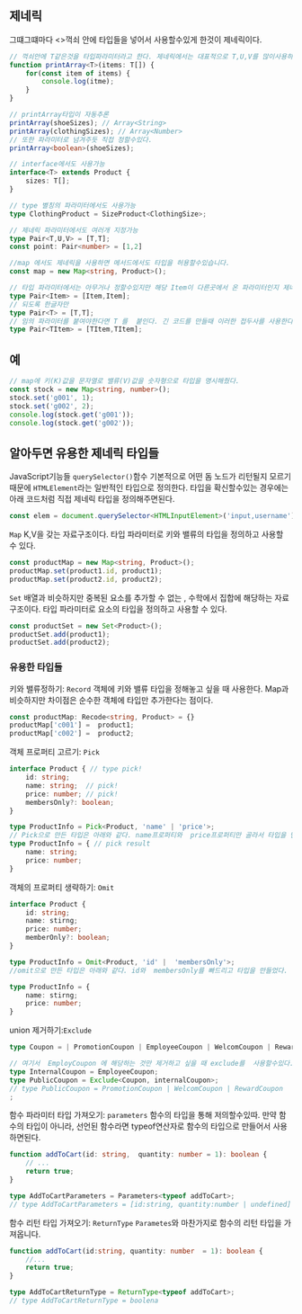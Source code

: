 ## 제네릭
그떄그떄마다  <>꺽쇠 안에  타입들을 넣어서 사용할수있게 한것이 제네릭이다.
```ts
// 꺽쇠안에 T같은것을 타입파라미터라고 한다. 제네릭에서는 대표적으로 T,U,V를 많이사용하면서 임의의 타입을 표현합니다. 파라미터이기에 items의 타입을  T배열로 정한것
function printArray<T>(items: T[]) {
	for(const item of items) {
		console.log(itme);	
	}
}

// printArray타입이 자동추론
printArray(shoeSizes); // Array<String>
printArray(clothingSizes); // Array<Number>
// 또한 파라미터로 넘겨주듯 직접 정할수있다.
printArray<boolean>(shoeSizes);

// interface에서도 사용가능
interface<T> extends Product {
	sizes: T[];
}

// type 별칭의 파라미터에서도 사용가능
type ClothingProduct = SizeProduct<ClothingSize>;

// 제네릭 파라미터에서도 여러개 지정가능
type Pair<T,U,V> = [T,T];
const point: Pair<number> = [1,2]

//map 에서도 제네릭을 사용하면 메서드에서도 타입을 허용할수있습니다.
const map = new Map<string, Product>();

// 타입 파라미터에서는 아무거나 정할수있지만 해당 Item이 다른곳에서 온 파라미터인지 제네릭 임의 타입 파라미터인지를 알수없어서 권장하지않음
type Pair<Item> = [Item,Item];
// 되도록 한글자만
type Pair<T> = [T,T];
// 임의 파라미터를 붙여야한다면 T 를  붙인다. 긴 코드를 만들때 이러한 접두사를 사용한다는것
type Pair<TItem> = [TItem,TItem];
```
## 예
```ts
// map에 키(K)값을 문자열로 밸류(V)값을 숫자형으로 타입을 명시해줬다.
const stock = new Map<string, number>();
stock.set('g001', 1);
stock.set('g002', 2);
console.log(stock.get('g001'));
console.log(stock.get('g002'));
```
## 알아두면 유용한 제네릭 타입들
JavaScript기능들
`querySelector()`함수
기본적으로 어떤 돔 노드가 리턴될지 모르기 때문에  `HTMLElement`라는 일반적인 타입으로 정의한다. 타입을 확신할수있는 경우에는 아래 코드처럼 직접 제네릭 타입을 정의해주면된다.
```ts
const elem = document.querySelector<HTMLInputElement>('input,username');
```
`Map`
K,V을 갖는 자료구조이다. 타입 파라미터로 키와 밸류의 타입을 정의하고 사용할 수 있다.
```ts
const productMap = new Map<string, Product>();
productMap.set(product1.id, product1);
productMap.set(product2.id, product2);
```
`Set`
배열과 비슷하지만  중복된 요소를 추가할 수 없는 ,  수학에서 집합에 해당하는 자료구조이다. 타입 파라미터로 요소의 타입을 정의하고 사용할 수 있다.
```ts
const productSet = new Set<Product>();
productSet.add(product1);
productSet.add(product2);
```

### **유용한 타입들**
키와 밸류정하기: `Record`
객체에 키와 밸류 타입을 정해놓고 싶을 때 사용한다. Map과 비슷하지만 차이점은 순수한 객체에 타입만 추가한다는 점이다.
```ts
const productMap: Recode<string, Product> = {}
productMap['c001'] =  product1;
productMap['c002'] =  product2;
```

객체 프로퍼티 고르기: `Pick`
```ts
interface Product { // type pick!
	id: string;
	name: string;  // pick!
	price: number; // pick!
	membersOnly?: boolean;
}

type ProductInfo = Pick<Product, 'name' | 'price'>;
// Pick으로 만든 타입은 아래와 같다. name프로퍼티와  price프로퍼티만 골라서 타입을 만들었다.
type ProductInfo = { // pick result
	name: string;
	price: number;
}
```

객체의 프로퍼티 생략하기: `Omit`
```ts
interface Product {
	id: string;
	name: stirng;
	price: number;
	memberOnly?: boolean;
}

type ProductInfo = Omit<Product, 'id' |  'membersOnly'>;
//omit으로 만든 타입은 아래와 같다. id와  membersOnly를 빠드리고 타입을 만들었다.

type ProductInfo = {
	name: stirng;
	price: number;
}
```

union 제거하기:`Exclude`
```ts
type Coupon = | PromotionCoupon | EmployeeCoupon | WelcomCoupon | RewardCoupon ;

// 여기서  EmployCoupon 에 해당하는 것만 제거하고 싶을 때 exclude를  사용할수있다.
type InternalCoupon = EmployeeCoupon;
type PublicCoupon = Exclude<Coupon, internalCoupon>;
// type PublicCoupon = PromotionCoupon | WelcomCoupon | RewardCoupon
; 
```

함수 파라미터 타입 가져오기: `parameters`
함수의 타입을 통해 저의할수있따. 만약 함수의 타입이 아니라, 선언된 함수라면 typeof연산자로 함수의 타입으로 만들어서  사용하면된다.
```ts
function addToCart(id: string,  quantity: number = 1): boolean {
	// ...
	return true;
}

type AddToCartParameters = Parameters<typeof addToCart>;
// type AddToCartParameters = [id:string, quantity:number | undefined]
```

함수 리턴 타입 가져오기: `ReturnType`
`Parametes`와 마찬가지로 함수의 리턴 타입을 가져옵니다.
```ts
function addToCart(id:string, quantity: number  = 1): boolean {
	//...
	return true;
}

type AddToCartReturnType = ReturnType<typeof addToCart>;
// type AddToCartReturnType = boolena
```